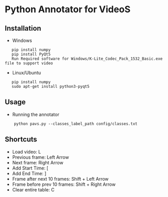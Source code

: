 # Python Annotator for VideoS

## Installation
 * Windows
  ```
     pip install numpy
     pip install PyQt5
     Run Required software for Windows/K-Lite_Codec_Pack_1532_Basic.exe file to support video

```

 * Linux/Ubuntu
  ```
     pip install numpy
     sudo apt-get install python3-pyqt5
```

## Usage
   * Running the annotator
 ```
     python pavs.py --classes_label_path config/classes.txt 

```

## Shortcuts
- Load video: L
- Previous frame: Left Arrow
- Next frame: Right Arrow
- Add Start Time: [
- Add End Time: ]
- Frame after next 10 frames: Shift + Left Arrow
- Frame before prev 10 frames: Shift + Right Arrow
- Clear entire table: C
